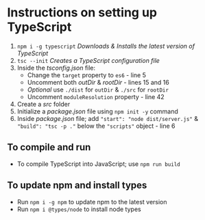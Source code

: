 # Instructions on setting up TypeScript

1. `npm i -g typescript` *Downloads & Installs the latest version of TypeScript*
2. `tsc --init` *Creates a TypeScript configuration file*
3. Inside the *tsconfig.json* file:
   - Change the `target` property to `es6` - line 5
   - Uncomment both *outDir* & *rootDir* - lines 15 and 16
   - *Optional* use `./dist` for `outDir` & `./src` for `rootDir`
   - Uncomment `moduleResolution` property - line 42
4. Create a *src* folder
5. Initialize a *package.json* file using `npm init -y` command
6. Inside *package.json* file; add `"start": "node dist/server.js"` & `"build": "tsc -p ."` below the `"scripts"` object - line 6

## To compile and run

- To compile TypeScript into JavaScript; use `npm run build`

## To update npm and install types

- Run `npm i -g npm` to update npm to the latest version
- Run `npm i @types/node` to install node types
